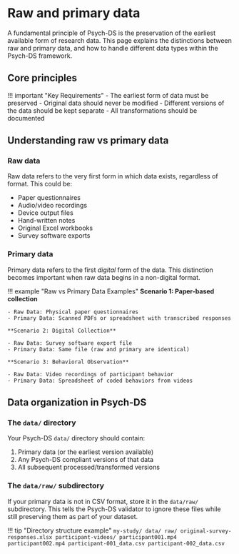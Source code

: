 # Raw and primary data

A fundamental principle of Psych-DS is the preservation of the earliest available form of research data. This page explains the distinctions between raw and primary data, and how to handle different data types within the Psych-DS framework.

## Core principles

!!! important "Key Requirements"
    - The earliest form of data must be preserved
    - Original data should never be modified
    - Different versions of the data should be kept separate
    - All transformations should be documented

## Understanding raw vs primary data

### Raw data

Raw data refers to the very first form in which data exists, regardless of format. This could be:

- Paper questionnaires
- Audio/video recordings
- Device output files
- Hand-written notes
- Original Excel workbooks
- Survey software exports

### Primary data

Primary data refers to the first *digital* form of the data. This distinction becomes important when raw data begins in a non-digital format.

!!! example "Raw vs Primary Data Examples"
    **Scenario 1: Paper-based collection**

    - Raw Data: Physical paper questionnaires
    - Primary Data: Scanned PDFs or spreadsheet with transcribed responses
    
    **Scenario 2: Digital Collection**

    - Raw Data: Survey software export file
    - Primary Data: Same file (raw and primary are identical)
    
    **Scenario 3: Behavioral Observation**

    - Raw Data: Video recordings of participant behavior
    - Primary Data: Spreadsheet of coded behaviors from videos

## Data organization in Psych-DS

### The `data/` directory

Your Psych-DS `data/` directory should contain:

1. Primary data (or the earliest version available)
2. Any Psych-DS compliant versions of that data
3. All subsequent processed/transformed versions

### The `data/raw/` subdirectory

If your primary data is not in CSV format, store it in the `data/raw/` subdirectory. This tells the Psych-DS validator to ignore these files while still preserving them as part of your dataset.

!!! tip "Directory structure example"
    ```
    my-study/
        data/
            raw/
                original-survey-responses.xlsx
                participant-videos/
                    participant001.mp4
                    participant002.mp4
            participant-001_data.csv
            participant-002_data.csv
    ```
